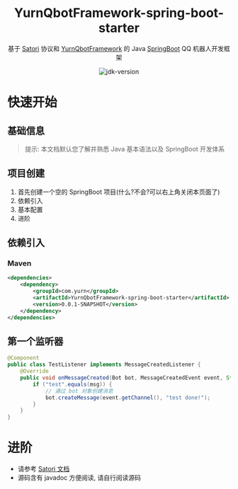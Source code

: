 <div align="center">

# YurnQbotFramework-spring-boot-starter

基于 [Satori](https://satori.js.org/zh-CN/) 协议和 [YurnQbotFramework](https://github.com/Nyayurn/YurnQbotFramework) 的 Java
[SpringBoot](https://spring.io/projects/spring-boot) QQ 机器人开发框架

<img src="https://img.shields.io/badge/JDK-17+-brightgreen.svg?style=flat-square" alt="jdk-version">

</div>

# 快速开始

## 基础信息

> 提示: 本文档默认您了解并熟悉 Java 基本语法以及 SpringBoot 开发体系

## 项目创建

1. 首先创建一个空的 SpringBoot 项目(什么?不会?可以右上角关闭本页面了)
2. 依赖引入
3. 基本配置
4. 进阶

## 依赖引入

### Maven

```xml
<dependencies>
    <dependency>
        <groupId>com.yurn</groupId>
        <artifactId>YurnQbotFramework-spring-boot-starter</artifactId>
        <version>0.0.1-SNAPSHOT</version>
    </dependency>
</dependencies>
```

## 第一个监听器

```java
@Component
public class TestListener implements MessageCreatedListener {
    @Override
    public void onMessageCreated(Bot bot, MessageCreatedEvent event, String msg) {
        if ("test".equals(msg)) {
            // 通过 bot 对象创建消息
            bot.createMessage(event.getChannel(), "test done!");
        }
    }
}
```

# 进阶

- 请参考 [Satori 文档](https://satori.js.org/zh-CN/protocol)
- 源码含有 javadoc 方便阅读, 请自行阅读源码

